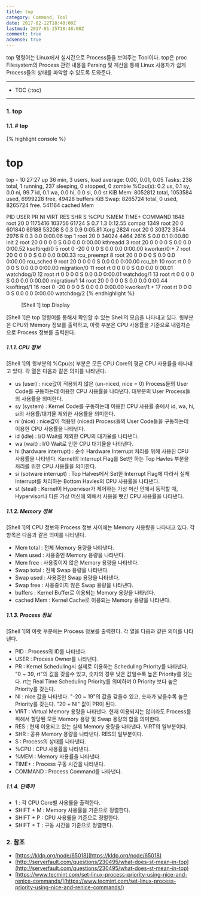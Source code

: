 ```yaml
---
title: top
category: Command, Tool
date: 2017-02-12T18:48:00Z
lastmod: 2017-01-15T18:48:00Z
comment: true
adsense: true
---
```


top 명령어는 Linux에서 실시간으로 Process들을 보여주는 Tool이다. top은 proc Filesystem의 Process 관련 내용을 Parsing 및 계산을 통해 Linux 사용자가 쉽게 Process들의 상태를 파악할 수 있도록 도와준다.

***

* TOC
{:toc}

***

### 1. top

#### 1.1. # top

{% highlight console %}
# top
top - 10:27:27 up 36 min,  3 users,  load average: 0.00, 0.01, 0.05
Tasks: 238 total,   1 running, 237 sleeping,   0 stopped,   0 zombie
%Cpu(s):  0.2 us,  0.1 sy,  0.0 ni, 99.7 id,  0.1 wa,  0.0 hi,  0.0 si,  0.0 st
KiB Mem:   8052812 total,  1053584 used,  6999228 free,    49428 buffers
KiB Swap:  8265724 total,        0 used,  8265724 free.   541164 cached Mem

  PID USER      PR  NI    VIRT    RES    SHR S  %CPU %MEM     TIME+ COMMAND
 1848 root      20   0 1175416 103756  61724 S   0.7  1.3   0:12.55 compiz
 1349 root      20   0  601840  69188  53208 S   0.3  0.9   0:05.81 Xorg
 2824 root      20   0   30372   3544   2976 R   0.3  0.0   0:00.06 top
    1 root      20   0   34024   4464   2616 S   0.0  0.1   0:00.80 init
    2 root      20   0       0      0      0 S   0.0  0.0   0:00.00 kthreadd
    3 root      20   0       0      0      0 S   0.0  0.0   0:00.52 ksoftirqd/0
    5 root       0 -20       0      0      0 S   0.0  0.0   0:00.00 kworker/0:+
    7 root      20   0       0      0      0 S   0.0  0.0   0:00.33 rcu_preempt
    8 root      20   0       0      0      0 S   0.0  0.0   0:00.00 rcu_sched
    9 root      20   0       0      0      0 S   0.0  0.0   0:00.00 rcu_bh
   10 root      rt   0       0      0      0 S   0.0  0.0   0:00.00 migration/0
   11 root      rt   0       0      0      0 S   0.0  0.0   0:00.01 watchdog/0
   12 root      rt   0       0      0      0 S   0.0  0.0   0:00.01 watchdog/1
   13 root      rt   0       0      0      0 S   0.0  0.0   0:00.00 migration/1
   14 root      20   0       0      0      0 S   0.0  0.0   0:00.44 ksoftirqd/1
   16 root       0 -20       0      0      0 S   0.0  0.0   0:00.00 kworker/1:+
   17 root      rt   0       0      0      0 S   0.0  0.0   0:00.00 watchdog/2
{% endhighlight %}
<figure>
<figcaption class="caption">[Shell 1] top Display</figcaption>
</figure>

[Shell 1]은 top 명령어를 통해서 확인할 수 있는 Shell의 모습을 나타내고 있다. 윗부분은 CPU와 Memory 정보를 출력하고, 아랫 부분은 CPU 사용률을 기준으로 내림차순으로 Process 정보를 출력한다.

##### 1.1.1. CPU 정보

[Shell 1]의 윗부분의 %Cpu(s) 부분은 모든 CPU Core의 평균 CPU 사용률을 타나내고 있다. 각 열은 다음과 같은 의미를 나타낸다.

* us (user) : nice값이 적용되지 않은 (un-niced, nice = 0) Process들의 User Code를 구동하는데 이용한 CPU 사용률을 나타낸다. 대부분의 User Process들의 사용률을 의미한다.
* sy (system) : Kernel Code를 구동하는데 이용한 CPU 사용률 중에서 id, wa, hi, si의 사용률/대기율 제외한 사용률을 의미한다.
* ni (nice) : nice값이 적용된 (niced) Process들의 User Code들을 구동하는데 이용한 CPU 사용률을 나타낸다.
* id (idle) : I/O Wait를 제외한 CPU의 대기율를 나타낸다.
* wa (wait) : I/O Wait로 인한 CPU 대기율을 나타낸다.
* hi (hardware interrupt) : 순수 Hardware Interrupt 처리를 위해 사용된 CPU 사용률을 나타낸다. Kernel의 Interrupt Flag를 Set만 하는 Top Havles 부분을 처리를 위한 CPU 사용률을 의미한다.
* si (sotware interrupt) : Top Halves에서 Set한 Interrupt Flag에 따라서 실제 Interrupt를 처리하는 Bottom Havles의 CPU 사용률을 나타낸다.
* st (steal) : Kernel이 Hypervisor가 제어하는 가상 머신 안에서 동작할 때, Hypervisor나 다른 가상 머신에 의해서 사용을 뺏긴 CPU 사용률을 나타낸다.

##### 1.1.2. Memory 정보

[Shell 1]의 CPU 정보와 Process 정보 사이에는 Memory 사용량을 나타내고 있다. 각 항목은 다음과 같은 의미를 나타낸다.

* Mem total : 전체 Memory 용량을 나타낸다.
* Mem used : 사용중인 Memory 용량을 나타낸다.
* Mem free : 사용중이지 않은 Memory 용량을 나타낸다.
* Swap total : 전체 Swap 용량을 나타낸다.
* Swap used : 사용중인 Swap 용량을 나타낸다.
* Swap free : 사용중이지 않은 Swap 용량을 나타낸다.
* buffers : Kernel Buffer로 이용되는 Memory 용량을 나타낸다.
* cached Mem : Kernel Cache로 이용되는 Memory 용량을 나타낸다.

##### 1.1.3. Process 정보

[Shell 1]의 아랫 부분에는 Process 정보를 출력한다. 각 열을 다음과 같은 의미를 나타낸다.

* PID : Process의 ID를 나타낸다.
* USER : Process Owner를 나타낸다.
* PR : Kernel Scheduling시 실제로 이용하는 Scheduling Priority를 나타낸다. "0 ~ 39, rt"의 값을 갖을수 있고, 숫자의 경우 낮은 값일수록 높은 Priority를 갖는다. rt는 Real Time Scheduling Priority를 의미하며 0 Priority 보다 높은 Priority를 갖는다.
* NI : nice 값을 나타낸다. "-20 ~ 19"의 값을 갖을수 있고, 숫자가 낮을수록 높은 Priority를 갖는다. "20 + NI" 값이 PR이 된다.
* VIRT : Virtual Memory 용량을 나타낸다. 현재 이용되지는 않더라도 Process를 위해서 할당된 모든 Memory 용량 및 Swap 용량의 합을 의미한다.
* RES : 현재 이용되고 있는 실제 Memory 용량을 나타낸다. VIRT의 일부분이다.
* SHR : 공유 Memory 용량을 나타낸다. RES의 일부분이다.
* S : Process의 상태를 나타낸다.
* %CPU : CPU 사용률을 나타낸다.
* %MEM : Memory 사용률을 나타낸다.
* TIME+ : Process 구동 시간을 나타낸다.
* COMMAND : Process Command를 나타낸다.

##### 1.1.4. 단축키

* 1 : 각 CPU Core별 사용률을 출력한다.
* SHIFT + M : Memory 사용률을 기준으로 정렬한다.
* SHIFT + P : CPU 사용률을 기준으로 정렬한다.
* SHIFT + T : 구동 시간을 기준으로 정렬한다.

### 2. 참조

* [https://kldp.org/node/65018](https://kldp.org/node/65018)
* [http://serverfault.com/questions/230495/what-does-st-mean-in-top](http://serverfault.com/questions/230495/what-does-st-mean-in-top)
* [https://www.tecmint.com/set-linux-process-priority-using-nice-and-renice-commands/](https://www.tecmint.com/set-linux-process-priority-using-nice-and-renice-commands/)
